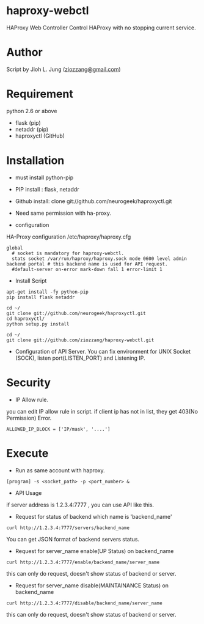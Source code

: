 haproxy-webctl
==============
HAProxy Web Controller
Control HAProxy with no stopping current service.


Author
======
Script by Jioh L. Jung (ziozzang@gmail.com)

Requirement
===========
python 2.6 or above
- flask (pip)
- netaddr (pip)
- haproxyctl (GitHub)


Installation
============
- must install python-pip
- PIP install : flask, netaddr
- Github install: clone git://github.com/neurogeek/haproxyctl.git

- Need same permission with ha-proxy.

* configuration

HA-Proxy configuration
/etc/haproxy/haproxy.cfg

```
global
  # socket is mandatory for haproxy-webctl.
  stats socket /var/run/haproxy/haproxy.sock mode 0600 level admin
backend portal # this backend name is used for API request.
  #default-server on-error mark-down fall 1 error-limit 1

```

* Install Script

```
apt-get install -fy python-pip
pip install flask netaddr

cd ~/
git clone git://github.com/neurogeek/haproxyctl.git
cd haproxyctl/
python setup.py install

cd ~/
git clone git://github.com/ziozzang/haproxy-webctl.git
```

* Configuration of API Server.
You can fix environment for UNIX Socket (SOCK), listen port(LISTEN_PORT) and Listening IP.

Security
========
* IP Allow rule.

you can edit IP allow rule in script. if client ip has not in list, they get 403(No Permission) Error.

```
ALLOWED_IP_BLOCK = ['IP/mask', '....']
```

Execute
=======
* Run as same account with haproxy.

```
[program] -s <socket_path> -p <port_number> &
```

* API Usage

if server address is 1.2.3.4:7777 , you can use API like this.

* Request for status of backend which name is 'backend_name'

```
curl http://1.2.3.4:7777/servers/backend_name
```

You can get JSON format of backend servers status.

* Request for server_name enable(UP Status) on backend_name

```
curl http://1.2.3.4:7777/enable/backend_name/server_name
```

this can only do request, doesn't show status of backend or server.

* Request for server_name disable(MAINTAINANCE Status) on backend_name

```
curl http://1.2.3.4:7777/disable/backend_name/server_name
```

this can only do request, doesn't show status of backend or server.
